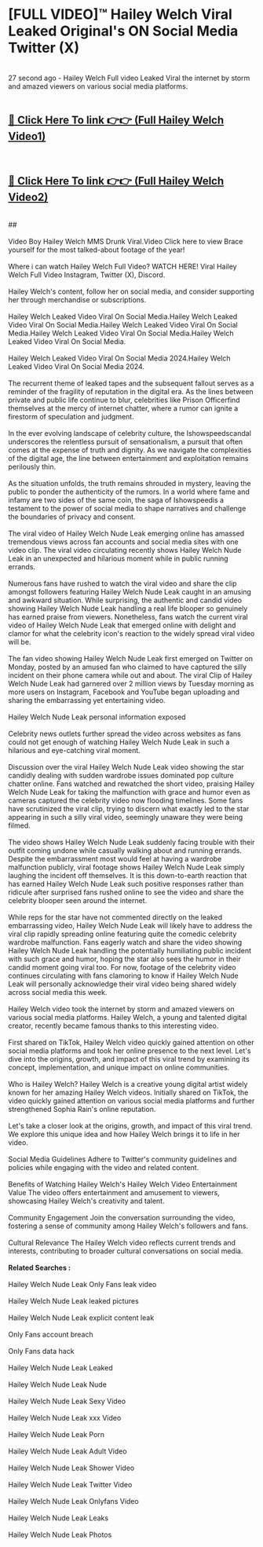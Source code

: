 # [FULL VIDEO]™ Hailey Welch Viral Leaked Original's ON Social Media Twitter (X) <br>
<br>
27 second ago - Hailey Welch Full video Leaked Viral the internet by storm and amazed viewers on various social media platforms.<br>

 <br>

##  <a href="https://play.123hd.live?title=Full Hailey_Welch&ref=git">🔴 Click Here To link 👉👉 (Full Hailey Welch Video1)</a><br>
  <br>

##  <a href="https://play.123hd.live?title=Full Hailey_Welch&ref=git">🔴 Click Here To link 👉👉 (Full Hailey Welch Video2)</a><br>
  <br>
  ##


  <br>

  <br>
Video Boy Hailey Welch MMS Drunk Viral.Video Click here to view Brace yourself for the most talked-about footage of the year!
<br><br>
Where i can watch Hailey Welch Full Video? WATCH HERE! Viral Hailey Welch Full Video Instagram, Twitter (X), Discord.
<br><br>
Hailey Welch's content, follow her on social media, and consider supporting her through merchandise or subscriptions.
<br><br>
Hailey Welch Leaked Video Viral On Social Media.Hailey Welch Leaked Video Viral On Social Media.Hailey Welch Leaked Video Viral On Social Media.Hailey Welch Leaked Video Viral On Social Media.Hailey Welch Leaked Video Viral On Social Media.
<br><br>
Hailey Welch Leaked Video Viral On Social Media 2024.Hailey Welch Leaked Video Viral On Social Media 2024.
<br><br>
The recurrent theme of leaked tapes and the subsequent fallout serves as a reminder of the fragility of reputation in the digital era. As the lines between private and public life continue to blur, celebrities like Prison Officerfind themselves at the mercy of internet chatter, where a rumor can ignite a firestorm of speculation and judgment.
<br><br>
In the ever evolving landscape of celebrity culture, the Ishowspeedscandal underscores the relentless pursuit of sensationalism, a pursuit that often comes at the expense of truth and dignity. As we navigate the complexities of the digital age, the line between entertainment and exploitation remains perilously thin.
<br><br>
As the situation unfolds, the truth remains shrouded in mystery, leaving the public to ponder the authenticity of the rumors. In a world where fame and infamy are two sides of the same coin, the saga of Ishowspeedis a testament to the power of social media to shape narratives and challenge the boundaries of privacy and consent.
<br><br>
The viral video of Hailey Welch Nude Leak emerging online has amassed tremendous views across fan accounts and social media sites with one video clip. The viral video circulating recently shows Hailey Welch Nude Leak in an unexpected and hilarious moment while in public running errands.
<br><br>
Numerous fans have rushed to watch the viral video and share the clip amongst followers featuring Hailey Welch Nude Leak caught in an amusing and awkward situation. While surprising, the authentic and candid video showing Hailey Welch Nude Leak handling a real life blooper so genuinely has earned praise from viewers. Nonetheless, fans watch the current viral video of Hailey Welch Nude Leak that emerged online with delight and clamor for what the celebrity icon's reaction to the widely spread viral video will be.
<br><br>
The fan video showing Hailey Welch Nude Leak first emerged on Twitter on Monday, posted by an amused fan who claimed to have captured the silly incident on their phone camera while out and about. The viral Clip of Hailey Welch Nude Leak had garnered over 2 million views by Tuesday morning as more users on Instagram, Facebook and YouTube began uploading and sharing the embarrassing yet entertaining video.
<br><br>
Hailey Welch Nude Leak personal information exposed
<br><br>
Celebrity news outlets further spread the video across websites as fans could not get enough of watching Hailey Welch Nude Leak in such a hilarious and eye-catching viral moment.
<br><br>
Discussion over the viral Hailey Welch Nude Leak video showing the star candidly dealing with sudden wardrobe issues dominated pop culture chatter online. Fans watched and rewatched the short video, praising Hailey Welch Nude Leak for taking the malfunction with grace and humor even as cameras captured the celebrity video now flooding timelines. Some fans have scrutinized the viral clip, trying to discern what exactly led to the star appearing in such a silly viral video, seemingly unaware they were being filmed.
<br><br>
The video shows Hailey Welch Nude Leak suddenly facing trouble with their outfit coming undone while casually walking about and running errands. Despite the embarrassment most would feel at having a wardrobe malfunction publicly, viral footage shows Hailey Welch Nude Leak simply laughing the incident off themselves. It is this down-to-earth reaction that has earned Hailey Welch Nude Leak such positive responses rather than ridicule after surprised fans rushed online to see the video and share the celebrity blooper seen around the internet.
<br><br>
While reps for the star have not commented directly on the leaked embarrassing video, Hailey Welch Nude Leak will likely have to address the viral clip rapidly spreading online featuring quite the comedic celebrity wardrobe malfunction. Fans eagerly watch and share the video showing Hailey Welch Nude Leak handling the potentially humiliating public incident with such grace and humor, hoping the star also sees the humor in their candid moment going viral too. For now, footage of the celebrity video continues circulating with fans clamoring to know if Hailey Welch Nude Leak will personally acknowledge their viral video being shared widely across social media this week.
<br><br>
Hailey Welch video took the internet by storm and amazed viewers on various social media platforms. Hailey Welch, a young and talented digital creator, recently became famous thanks to this interesting video.
<br><br>
First shared on TikTok, Hailey Welch video quickly gained attention on other social media platforms and took her online presence to the next level. Let's dive into the origins, growth, and impact of this viral trend by examining its concept, implementation, and unique impact on online communities.
<br><br>
Who is Hailey Welch? Hailey Welch is a creative young digital artist widely known for her amazing Hailey Welch videos. Initially shared on TikTok, the video quickly gained attention on various social media platforms and further strengthened Sophia Rain's online reputation.
<br><br>
Let's take a closer look at the origins, growth, and impact of this viral trend. We explore this unique idea and how Hailey Welch brings it to life in her video.
<br><br>
Social Media Guidelines Adhere to Twitter's community guidelines and policies while engaging with the video and related content.
<br><br>
Benefits of Watching Hailey Welch's Hailey Welch Video Entertainment Value The video offers entertainment and amusement to viewers, showcasing Hailey Welch's creativity and talent.
<br><br>
Community Engagement Join the conversation surrounding the video, fostering a sense of community among Hailey Welch's followers and fans.
<br><br>
Cultural Relevance The Hailey Welch video reflects current trends and interests, contributing to broader cultural conversations on social media.
<br><br>
<strong>Related Searches :</strong>
<br><br>
Hailey Welch Nude Leak Only Fans leak video
<br><br>
Hailey Welch Nude Leak leaked pictures
<br><br>
Hailey Welch Nude Leak explicit content leak
<br><br>
Only Fans account breach
<br><br>
Only Fans data hack
<br><br>
Hailey Welch Nude Leak Leaked
<br><br>
Hailey Welch Nude Leak Nude
<br><br>
Hailey Welch Nude Leak Sexy Video
<br><br>
Hailey Welch Nude Leak xxx Video
<br><br>
Hailey Welch Nude Leak Porn
<br><br>
Hailey Welch Nude Leak Adult Video
<br><br>
Hailey Welch Nude Leak Shower Video
<br><br>
Hailey Welch Nude Leak Twitter Video
<br><br>
Hailey Welch Nude Leak Onlyfans Video
<br><br>
Hailey Welch Nude Leak Leaks
<br><br>
Hailey Welch Nude Leak Photos